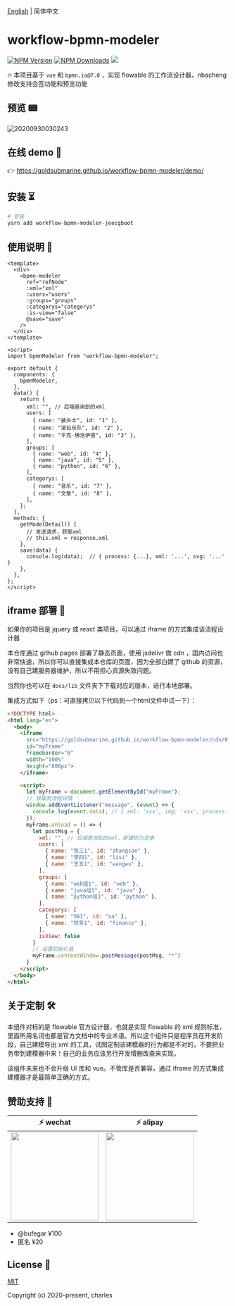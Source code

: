 [English](./README.md) | 简体中文

# workflow-bpmn-modeler

[![NPM Version](http://img.shields.io/npm/v/workflow-bpmn-modeler.svg?style=flat)](https://www.npmjs.org/package/workflow-bpmn-modeler)
[![NPM Downloads](https://img.shields.io/npm/dm/workflow-bpmn-modeler.svg?style=flat)](https://www.npmjs.org/package/workflow-bpmn-modeler)
![](https://img.shields.io/badge/license-MIT-000000.svg)

🔥 本项目基于 `vue` 和 `bpmn.io@7.0` ，实现 flowable 的工作流设计器，nbacheng修改支持会签功能和预览功能

## 预览 📟

![20200930030243](https://cdn.jsdelivr.net/gh/goldsubmarine/cdn@master/blog/20200930030243.png)

## 在线 demo 📢

👉 https://goldsubmarine.github.io/workflow-bpmn-modeler/demo/

## 安装 ⏳

```bash
# 安装
yarn add workflow-bpmn-modeler-jeecgboot
```

## 使用说明 👣

```vue
<template>
  <div>
    <bpmn-modeler
      ref="refNode"
      :xml="xml"
      :users="users"
      :groups="groups"
      :categorys="categorys"
      :is-view="false"
      @save="save"
    />
  </div>
</template>

<script>
import bpmnModeler from "workflow-bpmn-modeler";

export default {
  components: {
    bpmnModeler,
  },
  data() {
    return {
      xml: "", // 后端查询到的xml
      users: [
        { name: "披头士", id: "1" },
        { name: "滚石乐队", id: "2" },
        { name: "平克·佛洛伊德", id: "3" },
      ],
      groups: [
        { name: "web", id: "4" },
        { name: "java", id: "5" },
        { name: "python", id: "6" },
      ],
      categorys: [
        { name: "音乐", id: "7" },
        { name: "文章", id: "8" },
      ],
    };
  },
  methods: {
    getModelDetail() {
      // 发送请求，获取xml
      // this.xml = response.xml
    },
    save(data) {
      console.log(data);  // { process: {...}, xml: '...', svg: '...' }
    },
  },
};
</script>
```

## iframe 部署 🎪

如果你的项目是 jquery 或 react 类项目，可以通过 iframe 的方式集成该流程设计器

本仓库通过 github pages 部署了静态页面，使用 jsdelivr 做 cdn ，国内访问也非常快速，所以你可以直接集成本仓库的页面，因为全部白嫖了 github 的资源，没有自己建服务器维护，所以不用担心资源失效问题。

当然你也可以在 `docs/lib` 文件夹下下载对应的版本，进行本地部署。

集成方式如下（ps：可直接拷贝以下代码到一个html文件中试一下）：

```html
<!DOCTYPE html>
<html lang="en">
  <body>
    <iframe
      src="https://goldsubmarine.github.io/workflow-bpmn-modeler/cdn/0.2.8/"
      id="myFrame"
      frameborder="0"
      width="100%"
      height="800px">
    </iframe>

    <script>
      let myFrame = document.getElementById("myFrame");
      // 获取到流程详情
      window.addEventListener("message", (event) => {
        console.log(event.data); // { xml: 'xxx', img: 'xxx', process: {} }
      });
      myFrame.onload = () => {
        let postMsg = {
          xml: "", // 后端查询到的xml，新建则为空串
          users: [
            { name: "张三1", id: "zhangsan" },
            { name: "李四1", id: "lisi" },
            { name: "王五1", id: "wangwu" },
          ],
          groups: [
            { name: "web组1", id: "web" },
            { name: "java组1", id: "java" },
            { name: "python组1", id: "python" },
          ],
          categorys: [
            { name: "OA1", id: "oa" },
            { name: "财务1", id: "finance" },
          ],
          isView: false
        }
        // 设置初始化值
        myFrame.contentWindow.postMessage(postMsg, "*")
      }
    </script>
  </body>
</html>
```

## 关于定制 🛠

本组件对标的是 flowable 官方设计器，也就是实现 flowable 的 xml 规则标准，里面所用名词也都是官方文档中的专业术语。所以这个组件只是程序员在开发阶段，自己建模导出 xml 的工具，试图定制该建模器的行为都是不对的，不要把业务带到建模器中来！自己的业务应该另行开发增删改查来实现。

该组件未来也不会升级 UI 库和 vue。不管库是否兼容，通过 iframe 的方式集成建模器才是最简单正确的方式。

## 赞助支持 🧡

| :zap: **wechat**           | :zap: **alipay**           |
| ------------------------ | ------------------------ |
|<img width=200 src="https://cdn.jsdelivr.net/gh/goldsubmarine/cdn@master/blog/donate_wechat.png"/>|<img width=200 src="https://cdn.jsdelivr.net/gh/goldsubmarine/cdn@master/blog/donate_alipay.png"/>|

- @bufegar ¥100
- 匿名 ¥20

## License 📄

[MIT](http://opensource.org/licenses/MIT)

Copyright (c) 2020-present, charles
